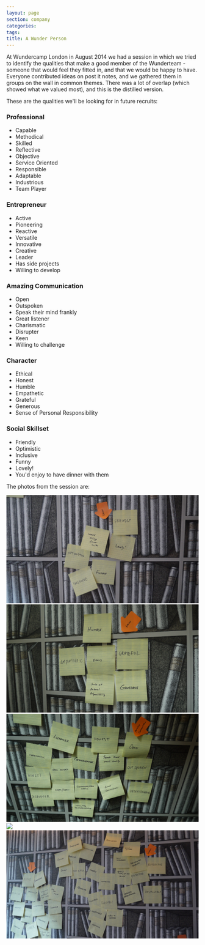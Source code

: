 ```yaml
---
layout: page
section: company
categories:
tags:
title: A Wunder Person
---
```


At Wundercamp London in August 2014 we had a session in which we tried to identify the qualities that make a good member of the Wunderteam - someone that would feel they fitted in, and that we would be happy to have. Everyone contributed ideas on post it notes, and we gathered them in groups on the wall in common themes. There was a lot of overlap (which showed what we valued most), and this is the distilled version.

These are the qualities we'll be looking for in future recruits:


### Professional

- Capable
- Methodical
- Skilled
- Reflective
- Objective
- Service Oriented
- Responsible
- Adaptable
- Industrious
- Team Player


### Entrepreneur

- Active
- Pioneering
- Reactive
- Versatile
- Innovative
- Creative
- Leader
- Has side projects
- Willing to develop


### Amazing Communication

- Open
- Outspoken
- Speak their mind frankly
- Great listener
- Charismatic
- Disrupter
- Keen
- Willing to challenge


### Character

- Ethical
- Honest
- Humble
- Empathetic
- Grateful
- Generous
- Sense of Personal Responsibility


### Social Skillset

- Friendly
- Optimistic
- Inclusive
- Funny
- Lovely!
- You'd enjoy to have dinner with them



The photos from the session are:

![](/public/images/wundercamp-london-aug2014-wunderperson1.jpg)
![](/public/images/wundercamp-london-aug2014-wunderperson2.jpg)
![](/public/images/wundercamp-london-aug2014-wunderperson3.jpg)
![](/public/images/wundercamp-london-aug2014-wunderperson4.jpg)
![](/public/images/wundercamp-london-aug2014-wunderperson5.jpg)


